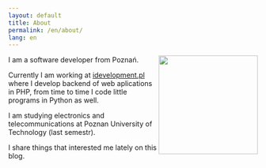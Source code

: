 ```yaml
---
layout: default
title: About
permalink: /en/about/
lang: en
---
```

<img src="{{ site.url }}/assets/ja.jpg" width="200" style="display: inline; float: right;">
<p>I am a software developer from Poznań.</p>
<p>Currently I am working at <a href="http://idevelopment.pl/">idevelopment.pl</a> where I develop backend of web aplications in PHP, from time to time I code little programs in Python as well.</p>
<p>I am studying electronics and telecommunications at Poznan University of Technology (last  semestr).</p>
<p>I share things that interested me lately on this blog.</p>